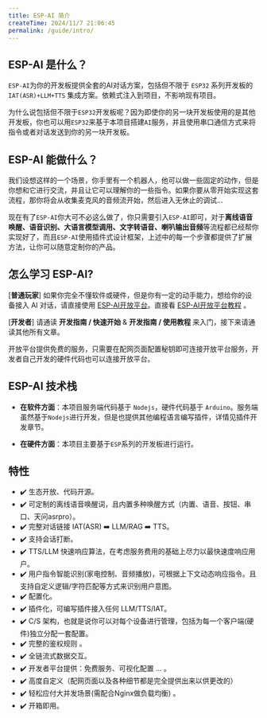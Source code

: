 ```yaml
---
title: ESP-AI 简介
createTime: 2024/11/7 21:06:45
permalink: /guide/intro/
---
```


## ESP-AI 是什么？

`ESP-AI`为你的开发板提供全套的AI对话方案，包括但不限于 `ESP32` 系列开发板的 `IAT(ASR)+LLM+TTS` 集成方案。依赖式注入到项目，不影响现有项目。

为什么说包括但不限于`ESP32`开发板呢？因为即使你的另一块开发板使用的是其他开发板，你也可以用`ESP32`来基于本项目搭建`AI`服务，并且使用串口通信方式来将指令或者对话发送到你的另一块开发板。


## ESP-AI 能做什么？
我们设想这样的一个场景，你手里有一个机器人，他可以做一些固定的动作，但是你想和它进行交流，并且让它可以理解你的一些指令。如果你要从零开始实现这套流程，那你将会从收集麦克风的音频流开始，然后进入无休止的调试...

现在有了`ESP-AI`你大可不必这么做了，你只需要引入`ESP-AI`即可，对于**离线语音唤醒、语音识别、大语言模型调用、文字转语音、喇叭输出音频**等流程都已经帮你实现好了，而且`ESP-AI`使用插件式设计框架，上述中的每一个步骤都提供了扩展方法，让你可以随意定制你的产品。


## 怎么学习 ESP-AI?

[**普通玩家**] 如果你完全不懂软件或硬件，但是你有一定的动手能力，想给你的设备接入 AI 对话，请直接使用 [ESP-AI开放平台](https://dev.espai.fun/)。直接看 [ESP-AI开放平台教程](/example/10ild3e1/) 。

[**开发者**] 请通读 **开发指南 / 快速开始** &  **开发指南 / 使用教程** 来入门，接下来请通读其他所有文章。 

开放平台提供免费的服务，只需要在配网页面配置秘钥即可连接开放平台服务，开发者自己开发的硬件代码也可以连接开放平台。


## ESP-AI 技术栈

- **在软件方面**：本项目服务端代码基于 `Nodejs`，硬件代码基于 `Arduino`。服务端虽然基于`Nodejs`进行开发，但是也提供其他编程语言编写插件，详情见插件开发章节。

- **在硬件方面**：本项目主要基于`ESP`系列的开发板进行运行。

## 特性
  
- ✔️ 生态开放、代码开源。
- ✔️ 可定制的离线语音唤醒词，且内置多种唤醒方式（内置、语音、按钮、串口、天问asrpro）。
- ✔️ 完整对话链接 IAT(ASR) ➡️ LLM/RAG ➡️ TTS。
- ✔️ 支持会话打断。
- ✔️ TTS/LLM 快速响应算法，在考虑服务费用的基础上尽力以最快速度响应用户。
- ✔️ 用户指令智能识别(家电控制、音频播放)，可根据上下文动态响应指令。且支持自定义逻辑/字符匹配等方式来识别用户意图。
- ✔️ 配置化。
- ✔️ 插件化，可编写插件接入任何 LLM/TTS/IAT。
- ✔️ C/S 架构，也就是说你可以对每个设备进行管理，包括为每一个客户端(硬件)独立分配一套配置。
- ✔️ 完整的鉴权规则 。
- ✔️ 全链流式数据交互。
- ✔️ 开发者平台提供：免费服务、可视化配置 ... 。
- ✔️ 高度自定义（配网页面以及各种细节都是完全提供出来以供更改的）
- ✔️ 轻松应付大并发场景(需配合Nginx做负载均衡) 。
- ✔️ 开箱即用。